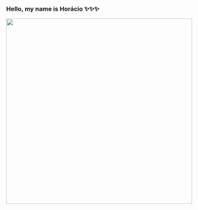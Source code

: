 ### Hello, my name is Horácio ✨✨✨

<img src="https://petepop.ig.com.br/wp-content/uploads/2021/06/reproduc%CC%A7a%CC%83o-instagram.jpg" width="500px">
<!--
**HRCIUS/Hrcius** is a ✨ _special_ ✨ repository because its `README.md` (this file) appears on your GitHub profile.

Here are some ideas to get you started:

- 🔭 I’m currently working on ...
- 🌱 I’m currently learning ...
- 👯 I’m looking to collaborate on ...
- 🤔 I’m looking for help with ...
- 💬 Ask me about ...
- 📫 How to reach me: ...
- 😄 Pronouns: ...
- ⚡ Fun fact: ...
-->
